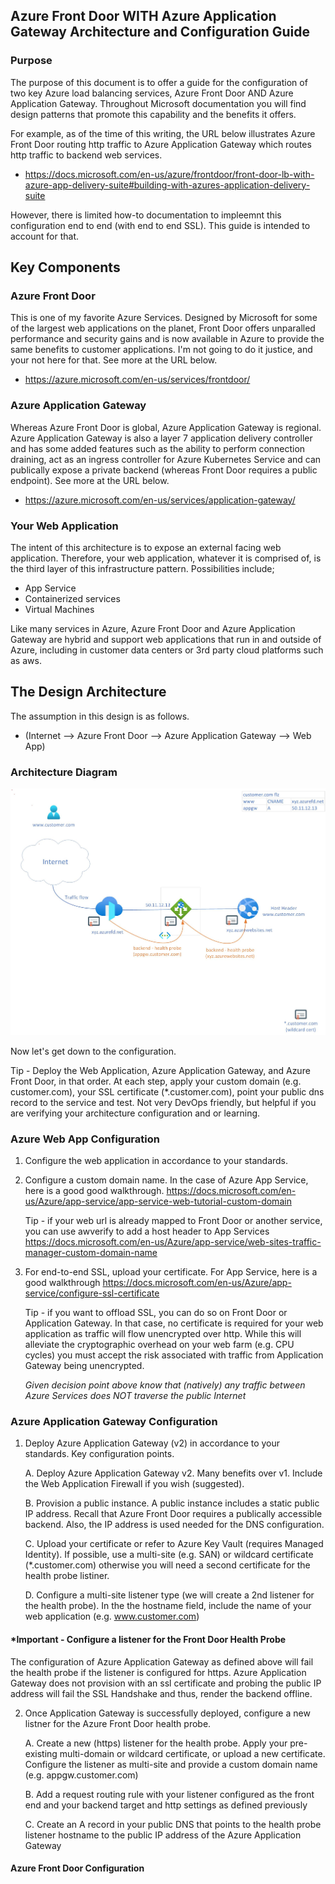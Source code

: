 ## Azure Front Door WITH Azure Application Gateway Architecture and Configuration Guide

### Purpose

The purpose of this document is to offer a guide for the configuration of two key Azure load balancing services, Azure Front Door AND Azure Application Gateway. Throughout Microsoft documentation you will find design patterns that promote this capability and the benefits it offers.

For example, as of the time of this writing, the URL below illustrates Azure Front Door routing http traffic to Azure Application Gateway which routes http traffic to backend web services. 

- https://docs.microsoft.com/en-us/azure/frontdoor/front-door-lb-with-azure-app-delivery-suite#building-with-azures-application-delivery-suite

However, there is limited how-to documentation to impleemnt this configuration end to end (with end to end SSL). This guide is intended to account for that.

## Key Components

### Azure Front Door

This is one of my favorite Azure Services. Designed by Microsoft for some of the largest web applications on the planet, Front Door offers unparalled performance and security gains and is now available in Azure to provide the same benefits to customer applications. I'm not going to do it justice, and your not here for that. See more at the URL below.

- https://azure.microsoft.com/en-us/services/frontdoor/

### Azure Application Gateway

Whereas Azure Front Door is global, Azure Application Gateway is regional. Azure Application Gateway is also a layer 7 application delivery controller and has some added features such as the ability to perform connection draining, act as an ingress controller for Azure Kubernetes Service and can publically expose a private backend (whereas Front Door requires a public endpoint). See more at the URL below.

- https://azure.microsoft.com/en-us/services/application-gateway/

### Your Web Application

The intent of this architecture is to expose an external facing web application. Therefore, your web application, whatever it is comprised of, is the third layer of this infrastructure pattern. Possibilities include;

- App Service
- Containerized services
- Virtual Machines

Like many services in Azure, Azure Front Door and Azure Application Gateway are hybrid and support web applications that run in and outside of Azure, including in customer data centers or 3rd party cloud platforms such as aws. 

## The Design Architecture

The assumption in this design is as follows.

- (Internet --> Azure Front Door --> Azure Application Gateway --> Web App)

### Architecture Diagram

![GitHub Logo](/images/afd_highlevel.jpg)

Now let's get down to the configuration.

Tip - Deploy the Web Application, Azure Application Gateway, and Azure Front Door, in that order. At each step, apply your custom domain (e.g. customer.com), your SSL certificate (*.customer.com), point your public dns record to the service and test. Not very DevOps friendly, but helpful if you are verifying your architecture configuration and or learning. 

### Azure Web App Configuration

1. Configure the web application in accordance to your standards.

2. Configure a custom domain name. In the case of Azure App Service, here is a good good walkthrough. https://docs.microsoft.com/en-us/Azure/app-service/app-service-web-tutorial-custom-domain

    Tip - if your web url is already mapped to Front Door or another service, you can use awverify to add a host header to App Services
<https://docs.microsoft.com/en-us/Azure/app-service/web-sites-traffic-manager-custom-domain-name>

3. For end-to-end SSL, upload your certificate. For App Service, here is a good walkthrough https://docs.microsoft.com/en-us/Azure/app-service/configure-ssl-certificate

    Tip - if you want to offload SSL, you can do so on Front Door or Application Gateway. In that case, no certificate is required for your web application as traffic will flow  unencrypted over http. While this will alleviate the cryptographic overhead on your web farm (e.g. CPU cycles) you must accept the risk associated with traffic from Application Gateway being unencrypted.
    
    *Given decision point above know that (natively) any traffic between Azure Services does NOT traverse the public Internet*

### Azure Application Gateway Configuration

1. Deploy Azure Application Gateway (v2) in accordance to your standards. Key configuration points.
    
    A. Deploy Azure Application Gateway v2. Many benefits over v1. Include the Web Application Firewall if you wish (suggested).

    B. Provision a public instance. A public instance includes a static public IP address. Recall that Azure Front Door requires a publically accessible backend. Also, the IP address is used needed for the DNS configuration.

    C. Upload your certificate or refer to Azure Key Vault (requires Managed Identity). If possible, use a multi-site (e.g. SAN) or wildcard certificate (*.customer.com) otherwise you will need a second certificate for the health probe listiner.
    
    D. Configure a multi-site listener type (we will create a 2nd listener for the health probe). In the the hostname field, include the name of your web application (e.g. www.customer.com)

#### *Important - Configure a listener for the Front Door Health Probe

The configuration of Azure Application Gateway as defined above will fail the health probe if the listener is configured for https. Azure Application Gateway does not provision with an ssl certificate and probing the public IP address will fail the SSL Handshake and thus, render the backend offline.

2. Once Application Gateway is successfully deployed, configure a new listner for the Azure Front Door health probe.

    A. Create a new (https) listener for the health probe. Apply your pre-existing multi-domain or wildcard certificate, or upload a new certificate. Configure the listener as multi-site and provide a custom domain name (e.g. appgw.customer.com)

    B. Add a request routing rule with your listener configured as the front end and your backend target and http settings as defined previously
    
    C.  Create an A record in your public DNS that points to the health probe listener hostname to the public IP address of the Azure Application Gateway

#### Azure Front Door Configuration

